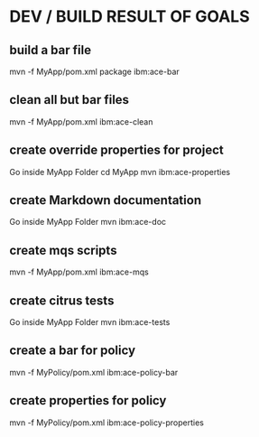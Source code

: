 # DEV / BUILD RESULT OF GOALS

## build a bar file
mvn -f MyApp/pom.xml package ibm:ace-bar

## clean all but bar files
mvn -f MyApp/pom.xml ibm:ace-clean

## create override properties for project
Go inside MyApp Folder
cd MyApp
mvn ibm:ace-properties

## create Markdown documentation
Go inside MyApp Folder
mvn ibm:ace-doc

## create mqs scripts
mvn -f MyApp/pom.xml ibm:ace-mqs

## create citrus tests
Go inside MyApp Folder
mvn ibm:ace-tests 

## create a bar for policy
mvn -f MyPolicy/pom.xml ibm:ace-policy-bar

## create properties for policy
mvn -f MyPolicy/pom.xml ibm:ace-policy-properties

